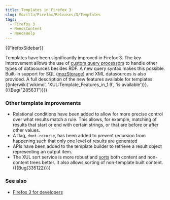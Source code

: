 ```yaml
---
title: Templates in Firefox 3
slug: Mozilla/Firefox/Releases/3/Templates
tags:
  - Firefox 3
  - NeedsContent
  - NeedsHelp
---
```

{{FirefoxSidebar}}

Templates have been significantly improved in Firefox 3. The key improvement allows the use of [custom query processors](/en-US/docs/How_to_implement_a_custom_XUL_query_processor_component) to handle other types of datasources besides RDF. A new query syntax makes this possible. Built-in support for SQL ([mozStorage](/en-US/docs/Storage)) and XML datasources is also provided. A full description of the new features available for templates {{interwiki('wikimo', 'XUL:Template_Features_in_1.9', 'is available')}}. ({{Bug("285631")}})

### Other template improvements

- Relational conditions have been added to allow for more precise control over what results match a rule. This allows, for example, matching of results that start or end with certain strings, or that are before or after other values.
- A flag, `dont-recurse`, has been added to prevent recursion from happening such that only one level of results are generated
- APIs have been added to the template builder to retrieve a result object representing an output item.
- The XUL sort service is more robust and [sorts](/en-US/docs/XUL/Template_Guide/Sorting_Results) both content and non-content trees better. It also allows sorting of non-template built content. ({{Bug(335122)}})

### See also

- [Firefox 3 for developers](/en-US/docs/Mozilla/Firefox/Releases/3)
